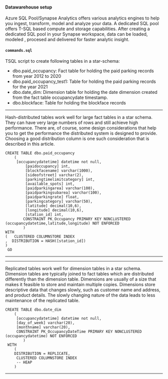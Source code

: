 #### Datawarehouse setup
Azure SQL Pool/Synapse Analytics offers various analytics engines to help you ingest, transform, model and analyze your data. A dedicated SQL pool offers T-SQL based compute and storage capabilities. After creating a dedicated SQL pool in your Synapse workspace, data can be loaded, modeled , procesed and delivered for faster analytic insight.


#### `commands.sql`
TSQL script to create following tables in a star-schema:

* dbo.paid_occupancy: Fact table for holding the paid parking records from year 2012 to 2020
* dbo.paid_occupancy_test1: Table for holding the paid parking records for the year 2021
* dbo.date_dim: Dimension table for holding the date dimension created from the fact table occupancydate timestamp.
* dbo.blockface: Table for holding the blockface records

<hr/>

Hash-distributed tables work well for large fact tables in a star schema. They can have very large numbers of rows and still achieve high performance. There are, of course, some design considerations that help you to get the performance the distributed system is designed to provide. Choosing a good distribution column is one such consideration that is described in this article.

```
CREATE TABLE dbo.paid_occupancy
 	(
 	 [occupancydatetime] datetime not null,
         [paidoccupancy] int,
         [blockfacename] varchar(1000),
         [sideofstreet] varchar(2),
         [parkingtimelimitcategory] int,
         [available_spots] int,
         [paidparkingarea] varchar(100),
         [paidparkingsubarea] varchar(100),
         [paidparkingrate] float,
         [parkingcategory] varchar(50),
         [latitude] decimal(10,6),
         [longitude] decimal(10,6),
         [station_id] int,
        CONSTRAINT PK_Occupancy PRIMARY KEY NONCLUSTERED (occupancydatetime,latitude,longitude) NOT ENFORCED
    	)
WITH
(   CLUSTERED COLUMNSTORE INDEX
,  DISTRIBUTION = HASH([station_id])
)
 GO
```
<hr/>

<hr/>
Replicated tables work well for dimension tables in a star schema. Dimension tables are typically joined to fact tables which are distributed differently than the dimension table. Dimensions are usually of a size that makes it feasible to store and maintain multiple copies. Dimensions store descriptive data that changes slowly, such as customer name and address, and product details. The slowly changing nature of the data leads to less maintenance of the replicated table.

```
CREATE TABLE dbo.date_dim
 	(
 	 [occupancydatetime] datetime not null,
 	 [day_of_week] varchar(20),
	 [monthname] varchar(20),
	 CONSTRAINT PK_OccupancyDateTime PRIMARY KEY NONCLUSTERED (occupancydatetime) NOT ENFORCED
 		)
 WITH
 	(
 	DISTRIBUTION = REPLICATE,
 	 CLUSTERED COLUMNSTORE INDEX
 	 -- HEAP
 	)
```
<hr/>